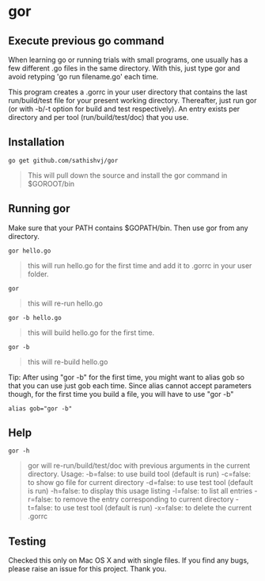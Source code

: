 gor
===

## Execute previous go command
When learning go or running trials with small programs, one usually has a few different .go files in the same directory.  With this, just type gor and avoid retyping 'go run filename.go' each time.  

This program creates a .gorrc in your user directory that contains the last run/build/test file for your present working directory.  Thereafter, just run gor (or with -b/-t option for build and test respectively).  An entry exists per directory and per tool (run/build/test/doc) that you use.

## Installation
```
go get github.com/sathishvj/gor
```

> This will pull down the source and install the gor command in $GOROOT/bin

## Running gor
Make sure that your PATH contains $GOPATH/bin.  Then use gor from any directory.

```
gor hello.go 
```
> this will run hello.go for the first time and add it to .gorrc in your user folder.

```
gor
```

> this will re-run hello.go

```
gor -b hello.go
```

> this will build hello.go for the first time.

```
gor -b 
```

> this will re-build hello.go

Tip: After using "gor -b" for the first time, you might want to alias gob so that you can use just gob each time.  Since alias cannot accept parameters though, for the first time you build a file, you will have to use "gor -b"
```
alias gob="gor -b"
```

## Help
```
gor -h
```
> gor will re-run/build/test/doc with previous arguments in the current directory.  Usage:
>	-b=false: to use build tool (default is run)
>	-c=false: to show go file for current directory
>	-d=false: to use test tool (default is run)
>	-h=false: to display this usage listing
>	-l=false: to list all entries
>	-r=false: to remove the entry corresponding to current directory
>	-t=false: to use test tool (default is run)
>	-x=false: to delete the current .gorrc

## Testing
Checked this only on Mac OS X and with single files. If you find any bugs, please raise an issue for this project.  Thank you.
